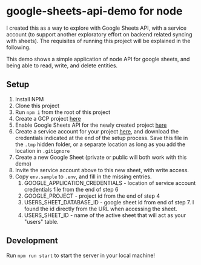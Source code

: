 # google-sheets-api-demo for node

I created this as a way to explore with Google Sheets API, with a service account (to support another exploratory effort on backend related syncing with sheets). The requisites of running this project will be explained in the following.

This demo shows a simple application of node API for google sheets, and being able to read, write, and delete entities.

## Setup

1. Install NPM
2. Clone this project
3. Run `npm i` from the root of this project
4. Create a GCP project [here](https://console.cloud.google.com/projectcreate)
5. Enable Google Sheets API for the newly created project [here](https://console.cloud.google.com/apis/library/sheets.googleapis.com)
6. Create a service account for your project [here](https://console.cloud.google.com/iam-admin/serviceaccounts), and download the credentials indicated at the end of the setup process. Save this file in the `.tmp` hidden folder, or a separate location as long as you add the location in `.gitignore`
7. Create a new Google Sheet (private or public will both work with this demo)
8. Invite the service account above to this new sheet, with write access.
9. Copy `env.sample` to `.env`, and fill in the missing entries.
   1.  GOOGLE_APPLICATION_CREDENTIALS - location of service account credentials file from the end of step 6
   2.  GOOGLE_PROJECT - project id from the end of step 4
   3.  USERS_SHEET_DATABASE_ID - google sheet id from end of step 7. I found the id directly from the URL when accessing the sheet.
   4.  USERS_SHEET_ID - name of the active sheet that will act as your "users" table.

## Development

Run `npm run start` to start the server in your local machine!
